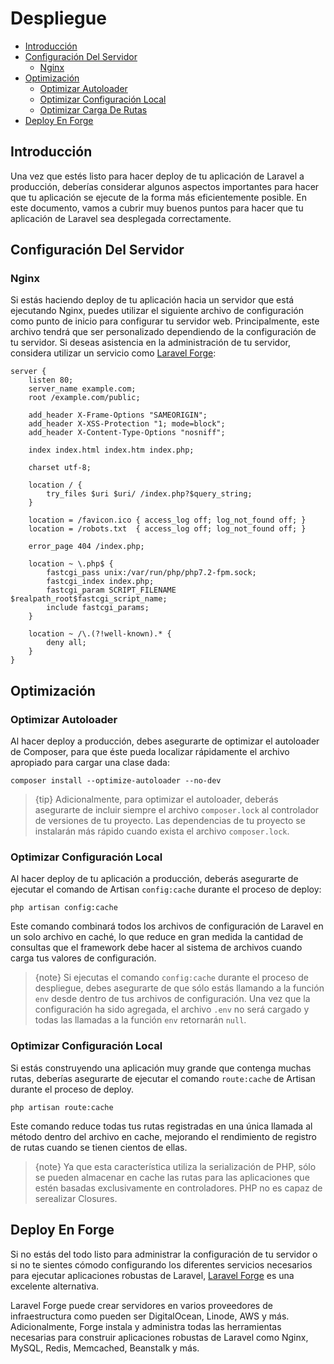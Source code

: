 # Despliegue

- [Introducción](#introduction)
- [Configuración Del Servidor](#server-configuration)
    - [Nginx](#nginx)
- [Optimización](#optimization)
    - [Optimizar Autoloader](#autoloader-optimization)
    - [Optimizar Configuración Local](#optimizing-configuration-loading)
    - [Optimizar Carga De Rutas](#optimizing-route-loading)
- [Deploy En Forge](#deploying-with-forge)

<a name="introduction"></a>
## Introducción

Una vez que estés listo para hacer deploy de tu aplicación de Laravel a producción, deberías considerar algunos aspectos importantes para hacer que tu aplicación se ejecute de la forma más eficientemente posible. En este documento, vamos a cubrir muy buenos puntos para hacer que tu aplicación de Laravel sea desplegada correctamente.

<a name="server-configuration"></a>
## Configuración Del Servidor

<a name="nginx"></a>
### Nginx

Si estás haciendo deploy de tu aplicación hacia un servidor que está ejecutando Nginx, puedes utilizar el siguiente archivo de configuración como punto de inicio para configurar tu servidor web. Principalmente, este archivo tendrá que ser personalizado dependiendo de la configuración de tu servidor. Si deseas asistencia en la administración de tu servidor, considera utilizar un servicio como [Laravel Forge](https://forge.laravel.com):

    server {
        listen 80;
        server_name example.com;
        root /example.com/public;

        add_header X-Frame-Options "SAMEORIGIN";
        add_header X-XSS-Protection "1; mode=block";
        add_header X-Content-Type-Options "nosniff";

        index index.html index.htm index.php;

        charset utf-8;

        location / {
            try_files $uri $uri/ /index.php?$query_string;
        }

        location = /favicon.ico { access_log off; log_not_found off; }
        location = /robots.txt  { access_log off; log_not_found off; }

        error_page 404 /index.php;

        location ~ \.php$ {
            fastcgi_pass unix:/var/run/php/php7.2-fpm.sock;
            fastcgi_index index.php;
            fastcgi_param SCRIPT_FILENAME $realpath_root$fastcgi_script_name;
            include fastcgi_params;
        }

        location ~ /\.(?!well-known).* {
            deny all;
        }
    }

<a name="optimization"></a>
## Optimización

<a name="autoloader-optimization"></a>
### Optimizar Autoloader

Al hacer deploy a producción, debes asegurarte de optimizar el autoloader de Composer, para que éste pueda localizar rápidamente el archivo apropiado para cargar una clase dada:

    composer install --optimize-autoloader --no-dev

> {tip} Adicionalmente, para optimizar el autoloader, deberás asegurarte de incluir siempre el archivo `composer.lock` al controlador de versiones de tu proyecto. Las dependencias de tu proyecto se instalarán más rápido cuando exista el archivo `composer.lock`.

<a name="optimizing-configuration-loading"></a>
### Optimizar Configuración Local

Al hacer deploy de tu aplicación a producción, deberás asegurarte de ejecutar el comando de Artisan `config:cache` durante el proceso de deploy:

    php artisan config:cache

Este comando combinará todos los archivos de configuración de Laravel en un solo archivo en caché, lo que reduce en gran medida la cantidad de consultas que el framework debe hacer al sistema de archivos cuando carga tus valores de configuración.

> {note} Si ejecutas el comando `config:cache` durante el proceso de despliegue, debes asegurarte de que sólo estás llamando a la función `env` desde dentro de tus archivos de configuración. Una vez que la configuración ha sido agregada, el archivo `.env` no será cargado y todas las llamadas a la función `env` retornarán `null`.

<a name="optimizing-route-loading"></a>
### Optimizar Configuración Local

Si estás construyendo una aplicación muy grande que contenga muchas rutas, deberías asegurarte de ejecutar el comando `route:cache` de Artisan durante el proceso de deploy.

    php artisan route:cache

Este comando reduce todas tus rutas registradas en una única llamada al método dentro del archivo en cache, mejorando el rendimiento de registro de rutas cuando se tienen cientos de ellas.

> {note} Ya que esta característica utiliza la serialización de PHP, sólo se pueden almacenar en cache las rutas para las aplicaciones que estén basadas exclusivamente en controladores. PHP no es capaz de serealizar Closures.

<a name="deploying-with-forge"></a>
## Deploy En Forge

Si no estás del todo listo para administrar la configuración de tu servidor o si no te sientes cómodo configurando los diferentes servicios necesarios para ejecutar aplicaciones robustas de Laravel, [Laravel Forge](https://forge.laravel.com) es una excelente alternativa.

Laravel Forge puede crear servidores en varios proveedores de infraestructura como pueden ser DigitalOcean, Linode, AWS y más. Adicionalmente, Forge instala y administra todas las herramientas necesarias para construir aplicaciones robustas de Laravel como Nginx, MySQL, Redis, Memcached, Beanstalk y más.
